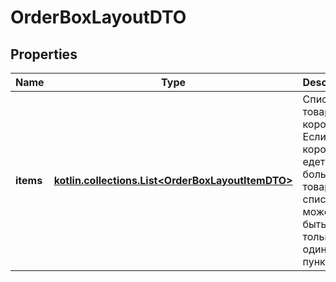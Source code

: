 
# OrderBoxLayoutDTO

## Properties
| Name | Type | Description | Notes |
| ------------ | ------------- | ------------- | ------------- |
| **items** | [**kotlin.collections.List&lt;OrderBoxLayoutItemDTO&gt;**](OrderBoxLayoutItemDTO.md) | Список товаров в коробке.  Если в коробке едет часть большого товара, в списке может быть только один пункт.  |  |



